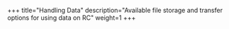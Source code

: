 +++
title="Handling Data"
description="Available file storage and transfer options for using data on RC"
weight=1
+++

